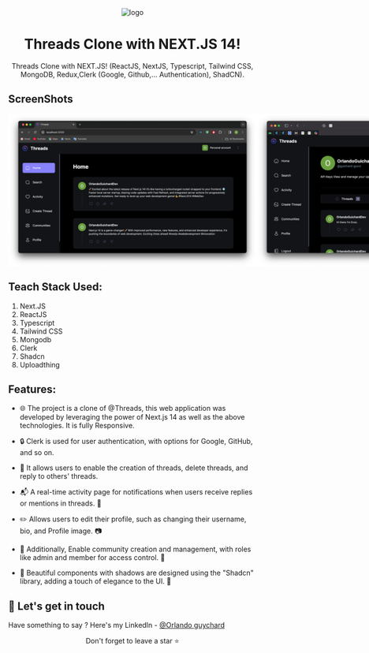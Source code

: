 
<div align="center">
  <img src="https://github.com/omjaju18/Threads-Clone/assets/113230517/446d18cd-b76f-472e-89b8-98da445ae93f" width='300' alt="logo" />

# Threads Clone with NEXT.JS 14!
 
Threads Clone with NEXT.JS! (ReactJS, NextJS, Typescript, Tailwind CSS, MongoDB, Redux,Clerk (Google, Github,... Authentication), ShadCN).

</div>

## ScreenShots

<div style="display: flex" align="center"><br>

<img width="956" alt="Threads Home Page" src="/public/previews/Home.png" />

<img width="946" alt="Threads Profile Page" src="/public/previews/profile.png" />

<img width="950" alt="Threads Search" src="/public/previews/Search.png" />

<img width="956" alt="Threads Home Page" src="/public/previews/thread-replies.png" />

<img width="956" alt="Threads Community Page" src="https://github.com/omjaju18/Threads-Clone/assets/113230517/b744b55d-6e02-43ec-9fa0-daa48388be02" />

</div>


## Teach Stack Used:
1. Next.JS
2. ReactJS
3. Typescript
4. Tailwind CSS
5. Mongodb
6. Clerk
7. Shadcn
8. Uploadthing

## Features:

- 🌐 The project is a clone of @Threads, this web application was developed by leveraging the power of Next.js 14 as well as the above technologies. It is fully Responsive.

- 🔒 Clerk is used for user authentication, with options for Google, GitHub, and so on.

- 💬 It allows users to enable the creation of threads, delete threads, and reply to others' threads.

- 📬 A real-time activity page for notifications when users receive replies or mentions in threads. 🔔

- ✏️ Allows users to edit their profile, such as changing their username, bio, and Profile image. 📷

- 👥 Additionally, Enable community creation and management, with roles like admin and member for access control. 🔑

- 🎨 Beautiful components with shadows are designed using the "Shadcn" library, adding a touch of elegance to the UI. 🌟

## :handshake: Let's get in touch

Have something to say ? Here's my LinkedIn - [@Orlando guychard](https://www.linkedin.com/in/orlando-guychard-dev)

<div align="center">Don't forget to leave a star ⭐️</div>
